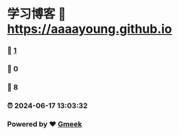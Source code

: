 # 学习博客 :link: https://aaaayoung.github.io 
### :page_facing_up: [1](https://aaaayoung.github.io/tag.html) 
### :speech_balloon: 0 
### :hibiscus: 8 
### :alarm_clock: 2024-06-17 13:03:32 
### Powered by :heart: [Gmeek](https://github.com/Meekdai/Gmeek)
